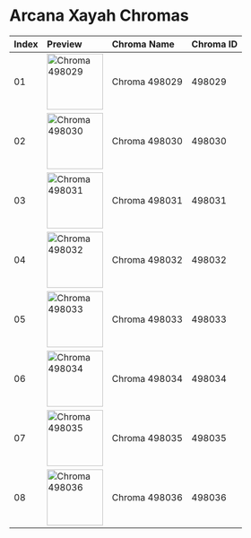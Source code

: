 # Arcana Xayah Chromas

| Index | Preview | Chroma Name | Chroma ID |
|:---|:---|:---|:---|
| 01 | <img src='https://raw.communitydragon.org/latest/plugins/rcp-be-lol-game-data/global/default/v1/champion-chroma-images/498/498029.png' alt='Chroma 498029' width='100'> | Chroma 498029 | 498029 |
| 02 | <img src='https://raw.communitydragon.org/latest/plugins/rcp-be-lol-game-data/global/default/v1/champion-chroma-images/498/498030.png' alt='Chroma 498030' width='100'> | Chroma 498030 | 498030 |
| 03 | <img src='https://raw.communitydragon.org/latest/plugins/rcp-be-lol-game-data/global/default/v1/champion-chroma-images/498/498031.png' alt='Chroma 498031' width='100'> | Chroma 498031 | 498031 |
| 04 | <img src='https://raw.communitydragon.org/latest/plugins/rcp-be-lol-game-data/global/default/v1/champion-chroma-images/498/498032.png' alt='Chroma 498032' width='100'> | Chroma 498032 | 498032 |
| 05 | <img src='https://raw.communitydragon.org/latest/plugins/rcp-be-lol-game-data/global/default/v1/champion-chroma-images/498/498033.png' alt='Chroma 498033' width='100'> | Chroma 498033 | 498033 |
| 06 | <img src='https://raw.communitydragon.org/latest/plugins/rcp-be-lol-game-data/global/default/v1/champion-chroma-images/498/498034.png' alt='Chroma 498034' width='100'> | Chroma 498034 | 498034 |
| 07 | <img src='https://raw.communitydragon.org/latest/plugins/rcp-be-lol-game-data/global/default/v1/champion-chroma-images/498/498035.png' alt='Chroma 498035' width='100'> | Chroma 498035 | 498035 |
| 08 | <img src='https://raw.communitydragon.org/latest/plugins/rcp-be-lol-game-data/global/default/v1/champion-chroma-images/498/498036.png' alt='Chroma 498036' width='100'> | Chroma 498036 | 498036 |

